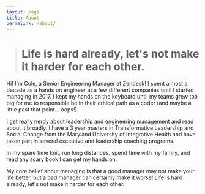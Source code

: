 ```yaml
---
layout: page
title: About
permalink: /about/
---
```


># Life is hard already, let's not make it harder for each other.

Hi! I'm Cole, a Senior Engineering Manager at Zendesk! I spent almost a decade as a hands on engineer at a few different companies until I started managing in 2017. I kept my hands on the keyboard until
my teams grew too big for me to responsible be in their critical path as a coder (and maybe a little past that point... oops!).

I get really nerdy about leadership and engineering management and read about it broadly. I have a 3 year masters in Transformative Leadership and
Social Change from the Maryland University of Integrative Health and have taken part in several executive and leadership coaching programs.

In my spare time knit, run long distances, spend time with my family, and
read any scary book I can get my hands on.

My core belief about managing is that a good manager may not make your life better, but a bad manager can certainly make it worse!
Life is hard already, let's not make it harder for each other.

